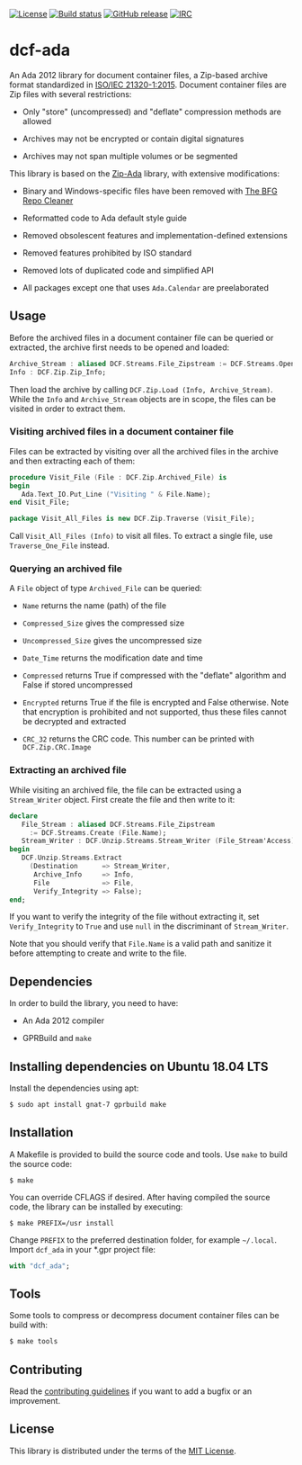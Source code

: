 [![License](https://img.shields.io/github/license/onox/dcf-ada.svg?color=blue)](https://github.com/onox/dcf-ada/blob/master/LICENSE)
[![Build status](https://img.shields.io/shippable/5cd73c52bbceea00079c64f0/master.svg)](https://app.shippable.com/github/onox/dcf-ada)
[![GitHub release](https://img.shields.io/github/release/onox/dcf-ada.svg)](https://github.com/onox/dcf-ada/releases/latest)
[![IRC](https://img.shields.io/badge/IRC-%23ada%20on%20freenode-orange.svg)](https://webchat.freenode.net/?channels=ada)

# dcf-ada

An Ada 2012 library for document container files, a Zip-based archive format
standardized in [ISO/IEC 21320-1:2015][url-iso-21320]. Document container
files are Zip files with several restrictions:

 * Only "store" (uncompressed) and "deflate" compression methods are allowed

 * Archives may not be encrypted or contain digital signatures

 * Archives may not span multiple volumes or be segmented

This library is based on the [Zip-Ada][url-zip-ada] library, with extensive
modifications:

 * Binary and Windows-specific files have been removed with [The BFG Repo Cleaner][url-bfg]

 * Reformatted code to Ada default style guide

 * Removed obsolescent features and implementation-defined extensions

 * Removed features prohibited by ISO standard

 * Removed lots of duplicated code and simplified API

 * All packages except one that uses `Ada.Calendar` are preelaborated

## Usage

Before the archived files in a document container file can be queried
or extracted, the archive first needs to be opened and loaded:

```ada
Archive_Stream : aliased DCF.Streams.File_Zipstream := DCF.Streams.Open (Archive_Name);
Info : DCF.Zip.Zip_Info;
```

Then load the archive by calling `DCF.Zip.Load (Info, Archive_Stream)`.
While the `Info` and `Archive_Stream` objects are in scope, the files
can be visited in order to extract them.

### Visiting archived files in a document container file

Files can be extracted by visiting over all the archived files in the
archive and then extracting each of them:

```ada
procedure Visit_File (File : DCF.Zip.Archived_File) is
begin
   Ada.Text_IO.Put_Line ("Visiting " & File.Name);
end Visit_File;

package Visit_All_Files is new DCF.Zip.Traverse (Visit_File);
```

Call `Visit_All_Files (Info)` to visit all files. To extract a single
file, use `Traverse_One_File` instead.

### Querying an archived file

A `File` object of type `Archived_File` can be queried:

 * `Name` returns the name (path) of the file

 * `Compressed_Size` gives the compressed size

 * `Uncompressed_Size` gives the uncompressed size

 * `Date_Time` returns the modification date and time

 * `Compressed` returns True if compressed with the "deflate" algorithm
   and False if stored uncompressed

 * `Encrypted` returns True if the file is encrypted and False otherwise.
   Note that encryption is prohibited and not supported, thus these files
   cannot be decrypted and extracted

 * `CRC_32` returns the CRC code. This number can be printed with
   `DCF.Zip.CRC.Image`

### Extracting an archived file

While visiting an archived file, the file can be extracted using a
`Stream_Writer` object. First create the file and then write to it:

```ada
declare
   File_Stream : aliased DCF.Streams.File_Zipstream
     := DCF.Streams.Create (File.Name);
   Stream_Writer : DCF.Unzip.Streams.Stream_Writer (File_Stream'Access);
begin
   DCF.Unzip.Streams.Extract
     (Destination      => Stream_Writer,
      Archive_Info     => Info,
      File             => File,
      Verify_Integrity => False);
end;
```

If you want to verify the integrity of the file without extracting it, set
`Verify_Integrity` to `True` and use `null` in the discriminant of `Stream_Writer`.

Note that you should verify that `File.Name` is a valid path and sanitize
it before attempting to create and write to the file.

## Dependencies

In order to build the library, you need to have:

 * An Ada 2012 compiler

 * GPRBuild and `make`

## Installing dependencies on Ubuntu 18.04 LTS

Install the dependencies using apt:

```sh
$ sudo apt install gnat-7 gprbuild make
```

## Installation

A Makefile is provided to build the source code and tools. Use `make` to build
the source code:

```
$ make
```

You can override CFLAGS if desired. After having compiled the source code,
the library can be installed by executing:

```
$ make PREFIX=/usr install
```

Change `PREFIX` to the preferred destination folder, for example `~/.local`.
Import `dcf_ada` in your \*.gpr project file:

```ada
with "dcf_ada";
```

## Tools

Some tools to compress or decompress document container files can be build with:

```sh
$ make tools
```

## Contributing

Read the [contributing guidelines][url-contributing] if you want to add
a bugfix or an improvement.

## License

This library is distributed under the terms of the [MIT License][url-mit].

  [url-bfg]: https://rtyley.github.io/bfg-repo-cleaner
  [url-contributing]: /CONTRIBUTING.md
  [url-iso-21320]: https://www.iso.org/standard/60101.html
  [url-mit]: https://opensource.org/licenses/mit
  [url-zip-ada]: https://unzip-ada.sourceforge.net
